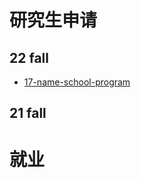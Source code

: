 # 研究生申请

## 22 fall

- [17-name-school-program](grad-application/21fall/math/applied-math/17-name-school-program.md)

## 21 fall



# 就业

